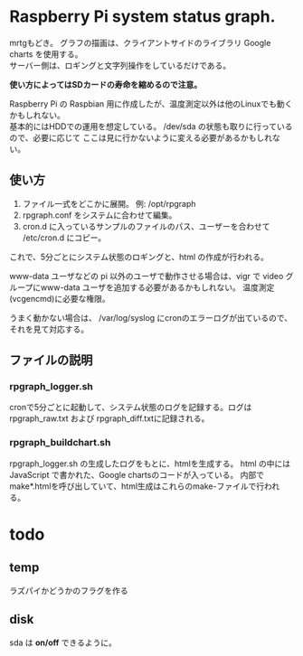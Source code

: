 Raspberry Pi system status graph.
====

mrtgもどき。 グラフの描画は、クライアントサイドのライブラリ Google charts を使用する。  
サーバー側は、ロギングと文字列操作をしているだけである。

**使い方によってはSDカードの寿命を縮めるので注意。**

Raspberry Pi の Raspbian 用に作成したが、温度測定以外は他のLinuxでも動くかもしれない。  
基本的にはHDDでの運用を想定している。 /dev/sda の状態も取りに行っているので、必要に応じて
ここは見に行かないように変える必要があるかもしれない。

使い方
----
1. ファイル一式をどこかに展開。 例: /opt/rpgraph  
2. rpgraph.conf をシステムに合わせて編集。
3. cron.d に入っているサンプルのファイルのパス、ユーザーを合わせて /etc/cron.d にコピー。

これで、5分ごとにシステム状態のロギングと、html の作成が行われる。

www-data ユーザなどの pi 以外のユーザで動作させる場合は、vigr で video グループにwww-data ユーザを追加する必要があるかもしれない。 温度測定(vcgencmd)に必要な権限。

うまく動かない場合は、 /var/log/syslog にcronのエラーログが出ているので、それを見て対応する。

ファイルの説明
----
### rpgraph_logger.sh
cronで5分ごとに起動して、システム状態のログを記録する。ログは rpgraph_raw.txt および rpgraph_diff.txtに記録される。

### rpgraph_buildchart.sh
rpgraph_logger.sh の生成したログをもとに、htmlを生成する。 html の中には JavaScript で書かれた、Google chartsのコードが入っている。 内部でmake\*.htmlを呼び出していて、html生成はこれらのmake-ファイルで行われる。




todo
====
temp
----
ラズパイかどうかのフラグを作る

disk
----
sda は **on/off** できるように。  
